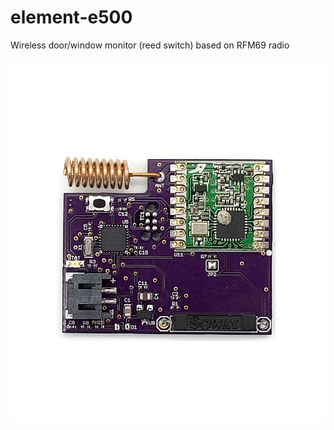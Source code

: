 # element-e500
Wireless door/window monitor (reed switch) based on RFM69 radio

![element e500](https://github.com/elemental-platform/element-e500/blob/master/e500.jpg)
